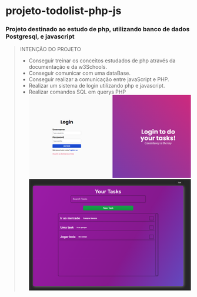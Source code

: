 # projeto-todolist-php-js

### Projeto destinado ao estudo de php, utilizando banco de dados Postgresql, e javascript

> INTENÇÃO DO PROJETO
>
> - Conseguir treinar os conceitos estudados de php através da documentação e da w3Schools.
> - Conseguir comunicar com uma dataBase.
> - Conseguir realizar a comunicação entre javaScript e PHP.
> - Realizar um sistema de login utilizando php e javascript.
> - Realizar comandos SQL em querys PHP
>   ![Login Page](https://github.com/GusDev0258/projeto-todolist-php-js/blob/main/images-md/login.png "Login Page") ![Todo list](https://github.com/GusDev0258/projeto-todolist-php-js/blob/main/images-md/todo-list.png "Todo List")
